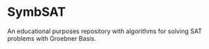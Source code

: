 # SymbSAT

An educational purposes repository with algorithms for solving SAT problems with Groebner Basis.

